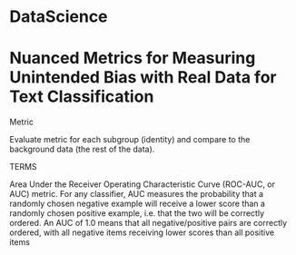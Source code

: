 # DataScience

# Nuanced Metrics for Measuring Unintended Bias with Real Data for Text Classification

Metric

Evaluate metric for each subgroup (identity) and compare to the background data (the rest of the data).

TERMS

Area Under the Receiver Operating Characteristic Curve (ROC-AUC, or AUC) metric. For any classifier, AUC measures the probability that a randomly chosen negative example will receive a lower score than a randomly chosen positive example, i.e. that the two will be correctly ordered. An AUC of 1.0 means that all negative/positive pairs are correctly ordered, with all negative items receiving lower scores than all positive items

